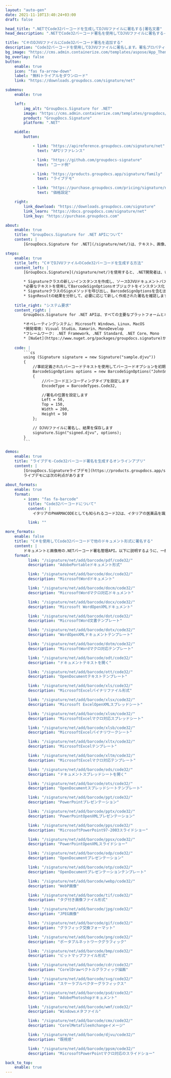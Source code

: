 ```yaml
---
layout: "auto-gen"
date: 2021-11-10T13:40:24+03:00
draft: false

head_title: ".NETでCode32バーコードを生成してDJVUファイルに署名する|署名文書"
head_description: ".NETでCode32バーコード署名を使用してDJVUファイルに署名する-人気のあるビジネスドキュメントや画像ファイル形式にバーコードを追加する."

title: "C＃のDJVUファイルにCode32バーコード署名を追加する"
description: "Code32バーコードを使用してDJVUファイルに署名します。署名プロパティを操作し、ニーズに合ったドキュメント内で高度な署名オプションを設定します."
bg_image: "https://cms.admin.containerize.com/templates/aspose/App_Themes/V3/images/bg/header1.png"
bg_overlay: false
button:
    enable: true
    icon: "fas fa-arrow-down"
    label: "無料トライアルをダウンロード"
    link: "https://downloads.groupdocs.com/signature/net"

submenu:
    enable: true

    left:
        img_alt: "GroupDocs.Signature for .NET"
        image: "https://cms.admin.containerize.com/templates/groupdocs/images/product-logos/90x90-noborder/groupdocs-signature-net.png"
        product: "GroupDocs.Signature"
        platform: ".NET"

    middle:
        button:

            - link: "https://apireference.groupdocs.com/signature/net"
              text: "APIリファレンス"

            - link: "https://github.com/groupdocs-signature"
              text: "コード例"

            - link: "https://products.groupdocs.app/signature/family"
              text: "ライブデモ"

            - link: "https://purchase.groupdocs.com/pricing/signature/net"
              text: "価格設定"

    right:
        link_download: "https://downloads.groupdocs.com/signature"
        link_learn: "https://docs.groupdocs.com/signature/net"
        link_buy: "https://purchase.groupdocs.com"

about:
    enable: true
    title: "GroupDocs.Signature for .NET APIについて"
    content: |
        [GroupDocs.Signature for .NET](/signature/net/)は、テキスト、画像、バーコード、スタンプ、フォームフィールド、QRコード、メタデータなどのさまざまな署名タイプを使用してデジタルドキュメントに電子署名するネイティブ.NETAPIです。ユーザーは、PDF、Microsoft Word、Excelワークシート、PowerPointプレゼンテーション、Adobe Photoshop、メタファイル、および画像ファイル形式内のデジタル署名を追加、編集、検証、削除、および検索でき、必要に応じて署名プロパティをカスタマイズするための追加サポートがあります。

steps:
    enable: true
    title_left: "C＃でDJVUファイルのCode32バーコードを生成する方法"
    content_left: |
        [GroupDocs.Signature](/signature/net/)を使用すると、.NET開発者は、いくつかの簡単な手順を実行することで、アプリケーション内のDJVUファイルにCode32バーコードを簡単に追加できます。

        * Signatureクラスの新しいインスタンスを作成し、ソースDJVUドキュメントパスをコンストラクターパラメーターとして渡します。
        *必要なテキストを使用してBarcodeSignOptionsオブジェクトをインスタンス化し、EncodeTypeプロパティをCode32に設定します。
        * SignatureクラスのSignメソッドを呼び出し、BarcodeSignOptionsを含む出力DJVUファイル名を渡します。
        * SignResultの結果を分析して、必要に応じて新しく作成された署名を確認します。
        
    title_right: "システム要求"
    content_right: |
        GroupDocs.Signature for .NET APIは、すべての主要なプラットフォームとオペレーティングシステムでサポートされています。以下のコードを実行する前に、システムに次の前提条件がインストールされていることを確認してください。

        *オペレーティングシステム: Microsoft Windows、Linux、MacOS
        *開発環境: Visual Studio、Xamarin、MonoDevelop
        *フレームワーク: .NET Framework、.NET Standard、.NET Core、Mono
        * [NuGet](https://www.nuget.org/packages/groupdocs.signature)からGroupDocs.Signaturefor.NETの最新バージョンをダウンロードします
        
    code: |
        ```cs
        using (Signature signature = new Signature("sample.djvu"))
        {
            //事前定義されたバーコードテキストを使用してバーコードオプションを初期化します
            BarcodeSignOptions options = new BarcodeSignOptions("JohnSmith")
            {
                //バーコードエンコーディングタイプを設定します
                EncodeType = BarcodeTypes.Code32,

                //署名の位置を設定します
                Left = 50,
                Top = 150,
                Width = 200,
                Height = 50
            };

            // DJVUファイルに署名し、結果を保存します 
            signature.Sign("signed.djvu", options);
        }
        ```
        
demos:
    enable: true
    title: "ライブデモ-Code32バーコード署名を生成するオンラインアプリ"
    content: |
        [GroupDocs.Signatureライブデモ](https://products.groupdocs.app/signature/family)サイトにアクセスして、Code32バーコードをDJVUファイルに今すぐ追加してください。  
        ライブデモには次の利点があります
        
about_formats:
    enable: true
    format:
        - icon: "fas fa-barcode"
          title: "Code32バーコードについて"
          content: |
            イタリアのPHARMACODEとしても知られるコード32は、イタリアの医薬品を識別するために使用されます。 Code 39-通常の文字セットを使用して、数値データを圧縮形式でエンコードします。

          link: ""

more_formats:
    enable: false
    title: "C＃を使用してCode32バーコードで他のドキュメント形式に署名する"
    content: |
        ドキュメントと画像用の.NETバーコード署名管理API。以下に説明するように、一般的なファイル形式のいくつかにバーコード署名を追加します。
    format: 
          link: "/signature/net/add/barcode/pdf/code32/"
          description: "AdobePortableドキュメント形式"

          link: "/signature/net/add/barcode/doc/code32/"
          description: "MicrosoftWordドキュメント"

          link: "/signature/net/add/barcode/docm/code32/"
          description: "MicrosoftWordマクロ対応ドキュメント"

          link: "/signature/net/add/barcode/docx/code32/"
          description: "Microsoft WordOpenXMLドキュメント"

          link: "/signature/net/add/barcode/dot/code32/"
          description: "MicrosoftWord文書テンプレート"

          link: "/signature/net/add/barcode/dotx/code32/"
          description: "WordOpenXMLドキュメントテンプレート"

          link: "/signature/net/add/barcode/dotm/code32/"
          description: "MicrosoftWordマクロ対応テンプレート"       

          link: "/signature/net/add/barcode/odt/code32/"
          description: "ドキュメントテキストを開く"

          link: "/signature/net/add/barcode/ott/code32/"
          description: "OpenDocumentテキストテンプレート"

          link: "/signature/net/add/barcode/xls/code32/"
          description: "MicrosoftExcelバイナリファイル形式"

          link: "/signature/net/add/barcode/xlsx/code32/"
          description: "Microsoft ExcelOpenXMLスプレッドシート"

          link: "/signature/net/add/barcode/xlsm/code32/"
          description: "MicrosoftExcelマクロ対応スプレッドシート"

          link: "/signature/net/add/barcode/xlsb/code32/"
          description: "MicrosoftExcelバイナリワークシート"

          link: "/signature/net/add/barcode/xltx/code32/"
          description: "MicrosoftExcelテンプレート"

          link: "/signature/net/add/barcode/xltm/code32/"
          description: "MicrosoftExcelマクロ対応テンプレート"

          link: "/signature/net/add/barcode/ods/code32/"
          description: "ドキュメントスプレッドシートを開く"

          link: "/signature/net/add/barcode/ots/code32/"
          description: "OpenDocumentスプレッドシートテンプレート"

          link: "/signature/net/add/barcode/ppt/code32/"
          description: "PowerPointプレゼンテーション"

          link: "/signature/net/add/barcode/pptx/code32/"
          description: "PowerPointOpenXMLプレゼンテーション"

          link: "/signature/net/add/barcode/pps/code32/"
          description: "MicrosoftPowerPoint97-2003スライドショー"

          link: "/signature/net/add/barcode/ppsx/code32/"
          description: "PowerPointOpenXMLスライドショー"                              

          link: "/signature/net/add/barcode/odp/code32/"
          description: "OpenDocumentプレゼンテーション"

          link: "/signature/net/add/barcode/otp/code32/"
          description: "OpenDocumentプレゼンテーションテンプレート"

          link: "/signature/net/add/barcode/webp/code32/"
          description: "WebP画像"

          link: "/signature/net/add/barcode/tif/code32/"
          description: "タグ付き画像ファイル形式"

          link: "/signature/net/add/barcode/jpg/code32/"
          description: "JPEG画像"

          link: "/signature/net/add/barcode/gif/code32/"
          description: "グラフィック交換フォーマット"

          link: "/signature/net/add/barcode/png/code32/"
          description: "ポータブルネットワークグラフィック"

          link: "/signature/net/add/barcode/bmp/code32/"
          description: "ビットマップファイル形式"

          link: "/signature/net/add/barcode/cdr/code32/"
          description: "CorelDrawベクトルグラフィック描画"

          link: "/signature/net/add/barcode/svg/code32/"
          description: "スケーラブルベクターグラフィックス"

          link: "/signature/net/add/barcode/psd/code32/"
          description: "AdobePhotoshopドキュメント"

          link: "/signature/net/add/barcode/wmf/code32/"
          description: "Windowsメタファイル"        

          link: "/signature/net/add/barcode/cmx/code32/"
          description: "CorelMetafileeXchangeイメージ"

          link: "/signature/net/add/barcode/djvu/code32/"
          description: "既視感"

          link: "/signature/net/add/barcode/ppsm/code32/"
          description: "MicrosoftPowerPointマクロ対応のスライドショー"

back_to_top:
    enable: true
---
```

